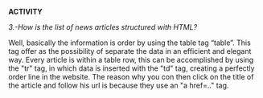 **ACTIVITY**

*3.-How is the list of news articles structured with HTML?*

Well, basically the information is order by using the table tag “table”. This tag offer as the possibility of separate the data in an efficient and elegant way. Every article is within a table row, this can be accomplished by using the "tr" tag, in which data is inserted with the "td" tag, creating a perfectly order line in the website. The reason why you con then click on the title of the article and follow his url is because they use an "a href=.." tag.